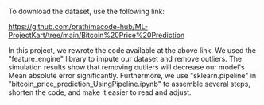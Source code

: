 To download the dataset, use the following link:

https://github.com/prathimacode-hub/ML-ProjectKart/tree/main/Bitcoin%20Price%20Prediction

In this project, we rewrote the code available at the above link. We used the "feature_engine" library to impute our dataset and remove outliers. The simulation results show that removing outliers will decrease our model's Mean absolute error significantly. 
Furthermore, we use "sklearn.pipeline" in "bitcoin_price_prediction_UsingPipeline.ipynb" to assemble several steps, shorten the code, and make it easier to read and adjust.
